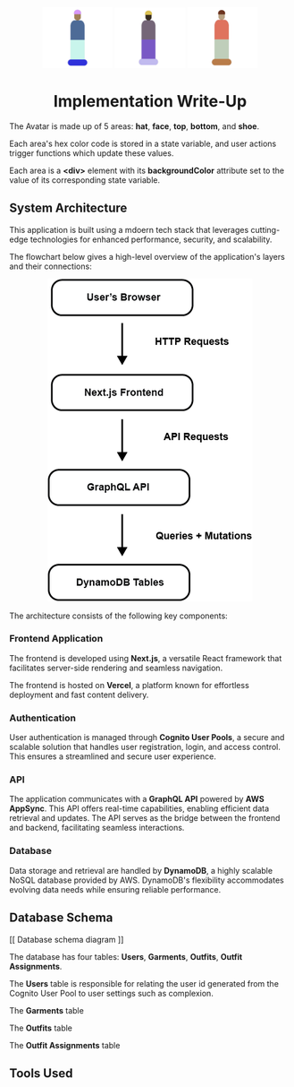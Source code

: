<p align="center">
    <img src="public/avatar-a1.png" width="25%" alt="Avatar Logo"/>
    <img src="public/avatar-a6.png" width="25%" alt="Avatar Logo"/>
    <img src="public/avatar-a5.png" width="25%" alt="Avatar Logo"/>
</p>

<h1 align="center"><strong>Implementation Write-Up</strong></h1>

<!-- ## State variables -->

The Avatar is made up of 5 areas: **hat**, **face**, **top**, **bottom**, and **shoe**.

<!-- - **Hat**
- **Face**
- **Top**
- **Bottom**
- **Shoe** -->

Each area's hex color code is stored in a state variable, and user actions trigger functions which update these values.

Each area is a **&lt;div&gt;** element with its **backgroundColor** attribute set to the value of its corresponding state variable.

## System Architecture

This application is built using a mdoern tech stack that leverages cutting-edge technologies for enhanced performance, security, and scalability.

The flowchart below gives a high-level overview of the application's layers and their connections:

<p align="center">
  <img src="public/architecture.png" alt="Architecture">
</p>

The architecture consists of the following key components:

### Frontend Application

The frontend is developed using **Next.js**, a versatile React framework that facilitates server-side rendering and seamless navigation.

The frontend is hosted on **Vercel**, a platform known for effortless deployment and fast content delivery.

### Authentication

User authentication is managed through **Cognito User Pools**, a secure and scalable solution that handles user registration, login, and access control. This ensures a streamlined and secure user experience. 

### API

The application communicates with a **GraphQL API** powered by **AWS AppSync**. This API offers real-time capabilities, enabling efficient data retrieval and updates. The API serves as the bridge between the frontend and backend, facilitating seamless interactions.

### Database

Data storage and retrieval are handled by **DynamoDB**, a highly scalable NoSQL database provided by AWS. DynamoDB's flexibility accommodates evolving data needs while ensuring reliable performance.

## Database Schema

[[ Database schema diagram ]]

The database has four tables: **Users**, **Garments**, **Outfits**, **Outfit Assignments**.

The **Users** table is responsible for relating the user id generated from the Cognito User Pool to user settings such as complexion.

The **Garments** table  

The **Outfits** table 

The **Outfit Assignments** table 

## Tools Used

<!-- Jest - used for unit testing

MobX - used for state management

Tailwind CSS - used for styling with ease -->


